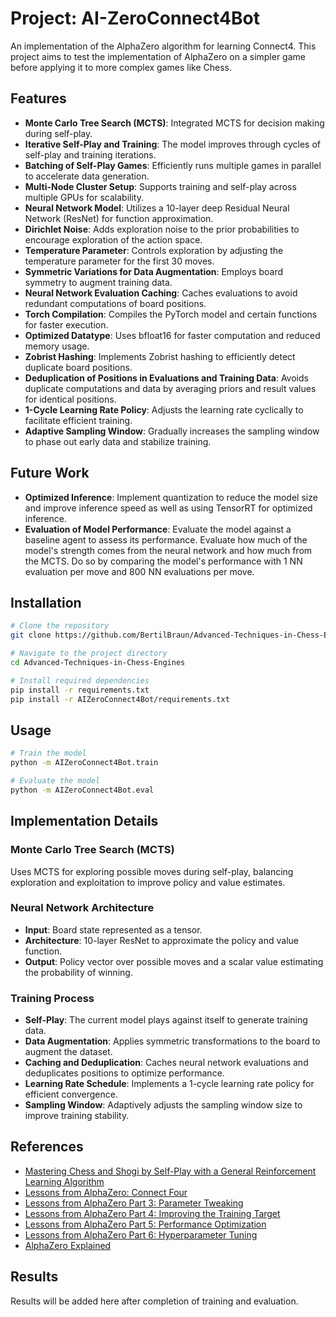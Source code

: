 # Project: AI-ZeroConnect4Bot

An implementation of the AlphaZero algorithm for learning Connect4. This project aims to test the implementation of AlphaZero on a simpler game before applying it to more complex games like Chess.

## Features

- **Monte Carlo Tree Search (MCTS)**: Integrated MCTS for decision making during self-play.
- **Iterative Self-Play and Training**: The model improves through cycles of self-play and training iterations.
- **Batching of Self-Play Games**: Efficiently runs multiple games in parallel to accelerate data generation.
- **Multi-Node Cluster Setup**: Supports training and self-play across multiple GPUs for scalability.
- **Neural Network Model**: Utilizes a 10-layer deep Residual Neural Network (ResNet) for function approximation.
- **Dirichlet Noise**: Adds exploration noise to the prior probabilities to encourage exploration of the action space.
- **Temperature Parameter**: Controls exploration by adjusting the temperature parameter for the first 30 moves.
- **Symmetric Variations for Data Augmentation**: Employs board symmetry to augment training data.
- **Neural Network Evaluation Caching**: Caches evaluations to avoid redundant computations of board positions.
- **Torch Compilation**: Compiles the PyTorch model and certain functions for faster execution.
- **Optimized Datatype**: Uses bfloat16 for faster computation and reduced memory usage.
- **Zobrist Hashing**: Implements Zobrist hashing to efficiently detect duplicate board positions.
- **Deduplication of Positions in Evaluations and Training Data**: Avoids duplicate computations and data by averaging priors and result values for identical positions.
- **1-Cycle Learning Rate Policy**: Adjusts the learning rate cyclically to facilitate efficient training.
- **Adaptive Sampling Window**: Gradually increases the sampling window to phase out early data and stabilize training.

## Future Work

- **Optimized Inference**: Implement quantization to reduce the model size and improve inference speed as well as using TensorRT for optimized inference.
- **Evaluation of Model Performance**: Evaluate the model against a baseline agent to assess its performance. Evaluate how much of the model's strength comes from the neural network and how much from the MCTS. Do so by comparing the model's performance with 1 NN evaluation per move and 800 NN evaluations per move.

## Installation

```bash
# Clone the repository
git clone https://github.com/BertilBraun/Advanced-Techniques-in-Chess-Engines.git

# Navigate to the project directory
cd Advanced-Techniques-in-Chess-Engines

# Install required dependencies
pip install -r requirements.txt
pip install -r AIZeroConnect4Bot/requirements.txt
```

## Usage

```bash
# Train the model
python -m AIZeroConnect4Bot.train

# Evaluate the model
python -m AIZeroConnect4Bot.eval
```

## Implementation Details

### Monte Carlo Tree Search (MCTS)

Uses MCTS for exploring possible moves during self-play, balancing exploration and exploitation to improve policy and value estimates.

### Neural Network Architecture

- **Input**: Board state represented as a tensor.
- **Architecture**: 10-layer ResNet to approximate the policy and value function.
- **Output**: Policy vector over possible moves and a scalar value estimating the probability of winning.

### Training Process

- **Self-Play**: The current model plays against itself to generate training data.
- **Data Augmentation**: Applies symmetric transformations to the board to augment the dataset.
- **Caching and Deduplication**: Caches neural network evaluations and deduplicates positions to optimize performance.
- **Learning Rate Schedule**: Implements a 1-cycle learning rate policy for efficient convergence.
- **Sampling Window**: Adaptively adjusts the sampling window size to improve training stability.

## References

- [Mastering Chess and Shogi by Self-Play with a General Reinforcement Learning Algorithm](https://arxiv.org/pdf/1712.01815)
- [Lessons from AlphaZero: Connect Four](https://medium.com/oracledevs/lessons-from-alphazero-connect-four-e4a0ae82af68)
- [Lessons from AlphaZero Part 3: Parameter Tweaking](https://medium.com/oracledevs/lessons-from-alphazero-part-3-parameter-tweaking-4dceb78ed1e5)
- [Lessons from AlphaZero Part 4: Improving the Training Target](https://medium.com/oracledevs/lessons-from-alphazero-part-4-improving-the-training-target-6efba2e71628)
- [Lessons from AlphaZero Part 5: Performance Optimization](https://medium.com/oracledevs/lessons-from-alpha-zero-part-5-performance-optimization-664b38dc509e)
- [Lessons from AlphaZero Part 6: Hyperparameter Tuning](https://medium.com/oracledevs/lessons-from-alpha-zero-part-6-hyperparameter-tuning-b1cfcbe4ca9a)
- [AlphaZero Explained](https://www.youtube.com/watch?v=wuSQpLinRB4)

## Results

Results will be added here after completion of training and evaluation.
